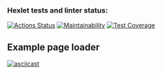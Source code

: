 ### Hexlet tests and linter status:
[![Actions Status](https://github.com/jessdrk/fullstack-javascript-project-4/actions/workflows/hexlet-check.yml/badge.svg)](https://github.com/jessdrk/fullstack-javascript-project-4/actions)
[![Maintainability](https://api.codeclimate.com/v1/badges/dfa80bd5d17bbccb8829/maintainability)](https://codeclimate.com/github/jessdrk/fullstack-javascript-project-4/maintainability)
[![Test Coverage](https://api.codeclimate.com/v1/badges/dfa80bd5d17bbccb8829/test_coverage)](https://codeclimate.com/github/jessdrk/fullstack-javascript-project-4/test_coverage)

## Example page loader
[![asciicast](https://asciinema.org/a/645616.svg)](https://asciinema.org/a/645616)